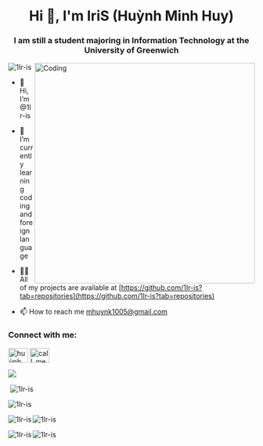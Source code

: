 <h1 align="center">Hi 👋, I'm IriS (Huỳnh Minh Huy)</h1>
<h3 align="center">I am still a student majoring in Information Technology at the University of Greenwich</h3>

<img align="right" alt="Coding" width="450" src="https://i.giphy.com/media/1afuwyOsr5E8X9CuRV/giphy.webp">

<p align="left"> <img src="https://komarev.com/ghpvc/?username=1Ir-is&label=Profile%20views&color=red&style=flat" alt="1Ir-is" /> </p>

- 👋 Hi, I’m @1Ir-is

- 🌱 I’m currently learning coding and foreign language

- 👨‍💻 All of my projects are available at [https://github.com/1Ir-is?tab=repositories](https://github.com/1Ir-is?tab=repositories)

- 📫 How to reach me mhuynk1005@gmail.com

<h3 align="left">Connect with me:</h3>
<p align="left">
<a href="https://www.facebook.com/minhhuy.huynh.5076" target="blank"><img align="center" src="https://raw.githubusercontent.com/rahuldkjain/github-profile-readme-generator/master/src/images/icons/Social/facebook.svg" alt="huỳnh minh huy" height="30" width="40" /></a>
<a href="https://www.instagram.com/call_me_irisssss/" target="blank"><img align="center" src="https://raw.githubusercontent.com/rahuldkjain/github-profile-readme-generator/master/src/images/icons/Social/instagram.svg" alt="call_me_irisssss" height="30" width="40" /></a>
</p>

![](http://github-profile-summary-cards.vercel.app/api/cards/profile-details?username=1Ir-is&theme=tokyonight)


<p>&nbsp;<img align="center" src="https://github-readme-stats.vercel.app/api?username=1Ir-is&theme=tokyonight&show_icons=true&locale=en" alt="1Ir-is" /></p>

<p><img align="center" src="https://github-readme-streak-stats.herokuapp.com/?user=1Ir-is&theme=tokyonight" alt="1Ir-is" /></p>
<p><img align="left" src="https://github-readme-stats.vercel.app/api/top-langs?username=1Ir-is&theme=tokyonight&show_icons=true&locale=en&layout=compact" alt="1Ir-is" /></p>

<p><img align="center" src="http://github-profile-summary-cards.vercel.app/api/cards/productive-time?username=1Ir-is&theme=tokyonight&utcOffset=8" alt="1Ir-is" /></p>

<p><img align="left" src="http://github-profile-summary-cards.vercel.app/api/cards/repos-per-language?username=1Ir-is&theme=tokyonight" alt="1Ir-is" /></p>
<p><img align="left" src="http://github-profile-summary-cards.vercel.app/api/cards/most-commit-language?username=1Ir-is&theme=tokyonight" alt="1Ir-is" /></p>








